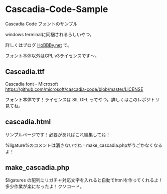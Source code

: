# Cascadia-Code-Sample
Cascadia Code フォントのサンプル

windows terminalに同梱されるらしいやつ。

詳しくはブログ [HoBBBy.net](https://wwwhobbby.net) で。

フォント本体以外はGPL v3ライセンスです～。

## Cascadia.ttf

Cascadia font - Microsoft  
https://github.com/microsoft/cascadia-code/blob/master/LICENSE

フォント本体です！ライセンスは SIL OFL ってやつ。詳しくはこのレポジトリ見てね。

## cascadia.html

サンプルページです！必要があればこれ編集してね！

%ligature%のコメントは消さないでね！make_cascadia.phpがうごかなくなるよ！

## make_cascadia.php

$ligatures の配列にリガチャ対応文字を入れると自動でhtmlを作ってくれるよ！多少作業が楽になったよ！クソコード。

